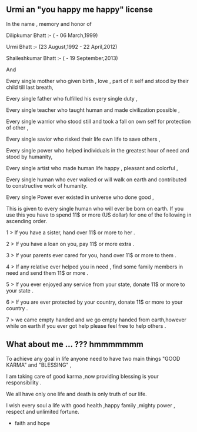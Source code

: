 Urmi an "you happy me happy" license
----------------------------------------


In the name , memory and honor of

Dilipkumar Bhatt :- ( - 06 March,1999)

Urmi Bhatt :- (23 August,1992 - 22 April,2012)

Shaileshkumar Bhatt :- ( - 19 September,2013)


And


Every single mother who given birth , love , part of it self and stood by their child till last breath,

Every single father who fulfilled his every single duty ,

Every single teacher who taught human and made civilization possible ,

Every single warrior who stood still and took a fall on own self for protection of other ,

Every single savior who risked their life own life to save others ,

Every single power who helped individuals in the greatest hour of need and stood by humanity,

Every single artist who made human life happy , pleasant and colorful ,

Every single human who ever walked or will walk on earth and contributed to constructive work of humanity.

Every single Power ever existed in universe who done good ,

This is given to every single human who will ever be born on earth. If you use this you have to spend 11$ or more (US dollar) for one of the following in ascending order.


1 > If you have a sister, hand over 11$ or more to her .

2 > If you have a loan on you, pay 11$ or more extra .

3 > If your parents ever cared for you, hand over 11$ or more to them .

4 > If any relative ever helped you in need , find some family members in need and send them 11$ or more .

5 > If you ever enjoyed any service from your state, donate 11$ or more to your state .

6 > If you are ever protected by your country, donate 11$ or more to your country .

7 > we came empty handed and we go empty handed from earth,however  while on earth if you ever got help please feel free to help others .


What about me ... ??? hmmmmmmm
-----------------------------------

To achieve any goal in life anyone need to have two main things "GOOD KARMA" and "BLESSING" ,

I am taking care of good karma ,now providing blessing is your responsibility .

We all have only one life and death is only truth of our life.

I wish every soul a life with good health ,happy family ,mighty power , respect and unlimited fortune.

- faith and hope
